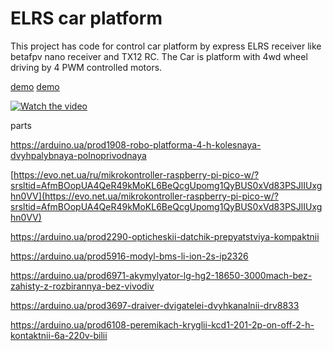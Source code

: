 # ELRS car platform

This project has code for  control car platform by express ELRS receiver like betafpv nano receiver and TX12 RC.
The Car is platform with 4wd wheel driving by 4 PWM controlled motors.

[demo]([https://www.youtube.com/watch?v=cAvKrcaPvDQ?si=--G-0IcTNndGMqua](https://youtube.com/shorts/cAvKrcaPvDQ))
[demo]([https://www.youtube.com/watch?v=cAvKrcaPvDQ?si=--G-0IcTNndGMqua](https://www.youtube.com/watch?v=cAvKrcaPvDQ))

[![Watch the video](https://img.youtube.com/vi/cAvKrcaPvDQ/default.jpg)](https://youtu.be/cAvKrcaPvDQ)

parts 

https://arduino.ua/prod1908-robo-platforma-4-h-kolesnaya-dvyhpalybnaya-polnoprivodnaya

[https://evo.net.ua/ru/mikrokontroller-raspberry-pi-pico-w/?srsltid=AfmBOopUA4QeR49kMoKL6BeQcgUpomg1QyBUS0xVd83PSJlIUxghn0VV](https://evo.net.ua/mikrokontroller-raspberry-pi-pico-w/?srsltid=AfmBOopUA4QeR49kMoKL6BeQcgUpomg1QyBUS0xVd83PSJlIUxghn0VV)

https://arduino.ua/prod2290-opticheskii-datchik-prepyatstviya-kompaktnii

https://arduino.ua/prod5916-modyl-bms-li-ion-2s-ip2326

https://arduino.ua/prod6971-akymylyator-lg-hg2-18650-3000mach-bez-zahisty-z-rozbirannya-bez-vivodiv

https://arduino.ua/prod3697-draiver-dvigatelei-dvyhkanalnii-drv8833

https://arduino.ua/prod6108-peremikach-kryglii-kcd1-201-2p-on-off-2-h-kontaktnii-6a-220v-bilii





